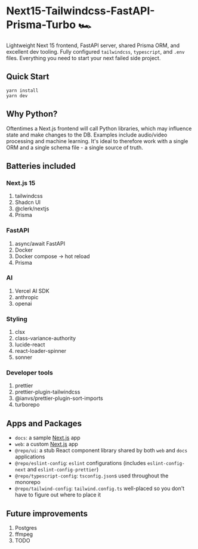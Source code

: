 # Next15-Tailwindcss-FastAPI-Prisma-Turbo 🏎️

Lightweight Next 15 frontend, FastAPI server, shared Prisma ORM, and excellent dev tooling. Fully configured `tailwindcss`, `typescript`, and `.env` files. Everything you need to start your next failed side project.

## Quick Start

```
yarn install
yarn dev
```

## Why Python?

Oftentimes a Next.js frontend will call Python libraries, which may influence state and make changes to the DB. Examples include audio/video processing and machine learning. It's ideal to therefore work with a single ORM and a single schema file - a single source of truth.

## Batteries included

### Next.js 15

1. tailwindcss
2. Shadcn UI
3. @clerk/nextjs
4. Prisma

### FastAPI

1. async/await FastAPI
2. Docker
3. Docker compose -> hot reload
4. Prisma

### AI

1. Vercel AI SDK
2. anthropic
3. openai

### Styling

1. clsx
2. class-variance-authority
3. lucide-react
4. react-loader-spinner
5. sonner

### Developer tools

1. prettier
2. prettier-plugin-tailwindcss
3. @ianvs/prettier-plugin-sort-imports
4. turborepo

## Apps and Packages

- `docs`: a sample [Next.js](https://nextjs.org/) app
- `web`: a custom [Next.js](https://nextjs.org/) app
- `@repo/ui`: a stub React component library shared by both `web` and `docs` applications
- `@repo/eslint-config`: `eslint` configurations (includes `eslint-config-next` and `eslint-config-prettier`)
- `@repo/typescript-config`: `tsconfig.json`s used throughout the monorepo
- `@repo/tailwind-config`: `tailwind.config.ts` well-placed so you don't have to figure out where to place it

## Future improvements

1. Postgres
2. ffmpeg
3. TODO
